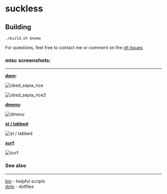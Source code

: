 # suckless

## Building

`./build.sh $name`

For questions, feel free to contact me or comment on the [git issues](https://github.com/mitchweaver/suckless/issues)

### misc screenshots:
------

**[dwm](http://github.com/MitchWeaver/suckless/tree/master/dwm)**:

![obsd_sepia_rice](https://i.imgur.com/C1zSkJM.png)

![obsd_sepia_rice2](https://i.imgur.com/ecCsAkD.png)

**[dmenu](http://github.com/MitchWeaver/suckless/tree/master/dwm)**:

![dmenu](https://i.imgur.com/1E9EsSB.png)

**[st / tabbed](http://github.com/MitchWeaver/suckless/tree/master/st)**:

![st / tabbed](http://0x0.st/iAql.png)

**[surf](http://github.com/MitchWeaver/suckless/tree/master/surf)**:

![surf](http://i.imgur.com/yRY0yMg.png)

### See also
-------

[bin](http://github.com/mitchweaver/bin) - helpful scripts  
[dots](http://github.com/mitchweaver/dots) - dotfiles  
